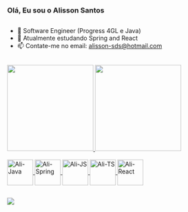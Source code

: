 ### Olá, Eu sou o Alisson Santos
##
- 🔭 Software Engineer (Progress 4GL e Java)
- 🌱 Atualmente estudando Spring and React
- 📫 Contate-me no email: alisson-sds@hotmail.com
##
<div>
  <a href="https://github.com/alisson-sds">  
  <img height="200em" src="https://github-readme-stats.vercel.app/api?username=alisson-sds&show_icons=true&theme=transparent"/>
  <img height="200em" src="https://github-readme-stats.vercel.app/api/top-langs/?username=alisson-sds&hide=html,css&layout=donut&theme=transparent"/>
</div> 
  
<div style="display: inline_block"> <br>
  
  <img align="center" alt="Ali-Java" height="60" widht="80" src="https://cdn.jsdelivr.net/gh/devicons/devicon/icons/java/java-original-wordmark.svg"/> 
  <img align="center" alt="Ali-Spring" height="60" widht="80" src="https://cdn.jsdelivr.net/gh/devicons/devicon/icons/spring/spring-original.svg"/> 
  <img align="center" alt="Ali-JS" height="60" widht="80" src="https://cdn.jsdelivr.net/gh/devicons/devicon/icons/javascript/javascript-original.svg"/> 
  <img align="center" alt="Ali-TS" height="60" widht="80" src="https://cdn.jsdelivr.net/gh/devicons/devicon/icons/typescript/typescript-original.svg"/> 
  <img align="center" alt="Ali-React" height="60" widht="80" src="https://cdn.jsdelivr.net/gh/devicons/devicon/icons/react/react-original.svg"/> 
  
</div>

  ##
  
<div>
  <a href="https://www.linkedin.com/in/alisson-sds/" target="_blank"><img src="https://img.shields.io/badge/LinkedIn-0077B5?style=for-the-badge&logo=linkedin&logoColor=white  "></img></a>  
</div>  

  
